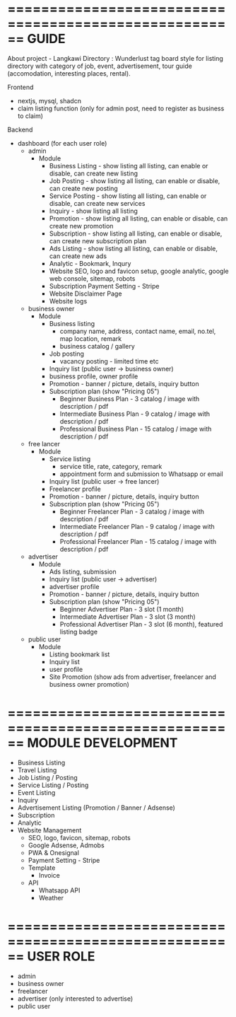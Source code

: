 ======================================================
GUIDE
======================================================
About project - Langkawi Directory :
Wunderlust tag board style for listing directory with category of job, event, advertisement, tour guide (accomodation, interesting places, rental).

Frontend
- nextjs, mysql, shadcn
- claim listing function (only for admin post, need to register as business to claim)

Backend
- dashboard (for each user role)
    - admin
        - Module
            - Business Listing - show listing all listing, can enable or disable, can create new listing
            - Job Posting - show listing all listing, can enable or disable, can create new posting
            - Service Posting - show listing all listing, can enable or disable, can create new services
            - Inquiry - show listing all listing
            - Promotion - show listing all listing, can enable or disable, can create new promotion
            - Subscription - show listing all listing, can enable or disable, can create new subscription plan
            - Ads Listing - show listing all listing, can enable or disable, can create new ads
            - Analytic - Bookmark, Inqury
            - Website SEO, logo and favicon setup, google analytic, google web console, sitemap, robots
            - Subscription Payment Setting - Stripe
            - Website Disclaimer Page
            - Website logs
    - business owner
        - Module
            - Business listing
                - company name, address, contact name, email, no.tel, map location, remark
                - business catalog / gallery
            - Job posting
                - vacancy posting - limited time etc
            - Inquiry list (public user -> business owner)
            - business profile, owner profile
            - Promotion - banner / picture, details, inquiry button
            - Subscription plan (show "Pricing 05")
                - Beginner Business Plan - 3 catalog / image with description / pdf
                - Intermediate Business Plan -  9 catalog / image with description / pdf
                - Professional Business Plan - 15 catalog / image with description / pdf
    - free lancer
        - Module
            - Service listing
                - service title, rate, category, remark
                - appointment form and submission to Whatsapp or email 
            - Inquiry list (public user -> free lancer)
            - Freelancer profile
            - Promotion - banner / picture, details, inquiry button
            - Subscription plan (show "Pricing 05")
                - Beginner Freelancer Plan - 3 catalog / image with description / pdf
                - Intermediate Freelancer Plan -  9 catalog / image with description / pdf
                - Professional Freelancer Plan - 15 catalog / image with description / pdf
    - advertiser
        - Module
            - Ads listing, submission
            - Inquiry list (public user -> advertiser)
            - advertiser profile
            - Promotion - banner / picture, details, inquiry button
            - Subscription plan (show "Pricing 05")
                - Beginner Advertiser Plan - 3 slot (1 month)
                - Intermediate Advertiser Plan -  3 slot (3 month)
                - Professional Advertiser Plan - 3 slot (6 month), featured listing badge               
    - public user
        - Module
            - Listing bookmark list
            - Inquiry list
            - user profile
            - Site Promotion (show ads from advertiser, freelancer and business owner promotion)

======================================================
MODULE DEVELOPMENT
======================================================
- Business Listing
- Travel Listing
- Job Listing / Posting
- Service Listing / Posting
- Event Listing
- Inquiry
- Advertisement Listing (Promotion / Banner / Adsense)
- Subscription
- Analytic
- Website Management
    - SEO, logo, favicon, sitemap, robots
    - Google Adsense, Admobs
    - PWA & Onesignal
    - Payment Setting - Stripe
    - Template
        - Invoice
    - API
        - Whatsapp API
        - Weather

======================================================
USER ROLE
======================================================
- admin
- business owner
- freelancer
- advertiser (only interested to advertise)
- public user
